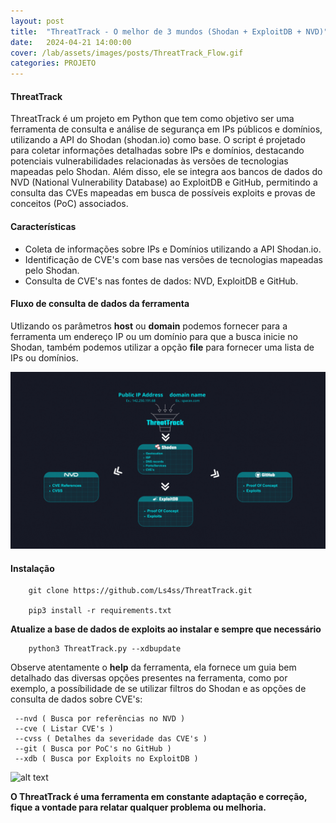 ```yaml
---
layout: post
title:  "ThreatTrack - O melhor de 3 mundos (Shodan + ExploitDB + NVD)"
date:   2024-04-21 14:00:00
cover: /lab/assets/images/posts/ThreatTrack_Flow.gif
categories: PROJETO
---
```


#### ThreatTrack
     
ThreatTrack é um projeto em Python que tem como objetivo ser uma ferramenta de consulta e análise de segurança em IPs públicos e domínios, utilizando a API do Shodan (shodan.io) como base.
O script é projetado para coletar informações detalhadas sobre IPs e domínios, destacando potenciais vulnerabilidades relacionadas às versões de tecnologias mapeadas pelo Shodan.
Além disso, ele se integra aos bancos de dados do NVD (National Vulnerability Database) ao ExploitDB e GitHub, permitindo a consulta das CVEs mapeadas em busca de possíveis exploits e provas de conceitos (PoC) associados.
 
#### Características
     
+ Coleta de informações sobre IPs e Domínios utilizando a API Shodan.io.
+ Identificação de CVE's com base nas versões de tecnologias mapeadas pelo Shodan.
+ Consulta de CVE's nas fontes de dados: NVD, ExploitDB e GitHub.

#### Fluxo de consulta de dados da ferramenta

Utlizando os parâmetros **host** ou **domain** podemos fornecer para a ferramenta um endereço IP ou um domínio para que a busca inicie no Shodan, também podemos utilizar a opção **file** para fornecer uma lista de IPs ou domínios.

![alt text](https://raw.githubusercontent.com/Ls4ss/blog/main/assets/images/posts/ThreatTrack_Flow.gif)

#### Instalação

        git clone https://github.com/Ls4ss/ThreatTrack.git

        pip3 install -r requirements.txt
        
**Atualize a base de dados de exploits ao instalar e sempre que necessário**

        python3 ThreatTrack.py --xdbupdate

Observe atentamente o **help** da ferramenta, ela fornece um guia bem detalhado das diversas opções presentes na ferramenta, como por exemplo, a possíbilidade de se utilizar filtros do Shodan e as opções de consulta de dados sobre CVE's:

     --nvd ( Busca por referências no NVD )
     --cve ( Listar CVE's )
     --cvss ( Detalhes da severidade das CVE's )
     --git ( Busca por PoC's no GitHub )
     --xdb ( Busca por Exploits no ExploitDB )

![alt text](https://raw.githubusercontent.com/Ls4ss/ThreatTrack/main/example/tt_help.png)

**O ThreatTrack é uma ferramenta em constante adaptação e correção, fique a vontade para relatar qualquer problema ou melhoria.**
